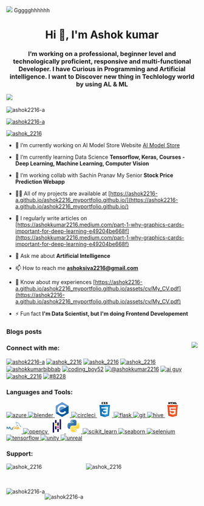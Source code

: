 <img src="https://user-images.githubusercontent.com/74713336/171007028-54418905-69d6-4ba8-a528-a732ca91b203.png">
Ggggghhhhhh

<h1 align="center">Hi 👋, I'm Ashok kumar</h1>
<h3 align="center">I’m working on a professional, beginner level and technologically proficient, responsive and multi-functional Developer. I have Curious in Programming and Artificial intelligence. I want to Discover new thing in Techlology world by using AL & ML</h3>

<img src="https://user-images.githubusercontent.com/3369400/133268513-5bfe2f93-4402-42c9-a403-81c9e86934b6.jpeg" >
<p align="left"> <img src="https://komarev.com/ghpvc/?username=ashok2216-a&label=Profile%20views&color=00fbff&style=plastic" alt="ashok2216-a" /> </p>

<p align="left"> <a href="https://github.com/ryo-ma/github-profile-trophy"><img src="https://github-profile-trophy.vercel.app/?username=ashok2216-a&theme=darkhub" alt="ashok2216-a" /></a> </p>

<p align="left"> <a href="https://twitter.com/ashok_2216" target="blank"><img src="https://img.shields.io/twitter/follow/ashok_2216?logo=twitter&style=for-the-badge" alt="ashok_2216" /></a> </p>

- 🔭 I’m currently working on AI Model Store Website [AI Model Store](https://ashok2216-a.github.io/ashok2216_aimodelstore.github.io/)

- 🌱 I’m currently learning Data Science **Tensorflow, Keras, Courses - Deep Learning, Machine Learning, Computer Vision**

- 👯 I’m working collab with Sachin Pranav My Senior **Stock Price Prediction Webapp**

- 👨‍💻 All of my projects are available at [https://ashok2216-a.github.io/ashok2216_myportfolio.github.io/](https://ashok2216-a.github.io/ashok2216_myportfolio.github.io/)

- 📝 I regularly write articles on [https://ashokkumar2216.medium.com/part-1-why-graphics-cards-important-for-deep-learning-e49204be668f](https://ashokkumar2216.medium.com/part-1-why-graphics-cards-important-for-deep-learning-e49204be668f)

- 💬 Ask me about **Artificial Intelligence**

- 📫 How to reach me **ashoksiva2216@gmail.com**

- 📄 Know about my experiences [https://ashok2216-a.github.io/ashok2216_myportfolio.github.io/assets/cv/My_CV.pdf](https://ashok2216-a.github.io/ashok2216_myportfolio.github.io/assets/cv/My_CV.pdf)

- ⚡ Fun fact **I'm Data Scientist, but I'm doing Frontend Developement**

### Blogs posts
<!-- BLOG-POST-LIST:START -->
<!-- BLOG-POST-LIST:END -->
<img src="https://octodex.github.com/images/Fintechtocat.png" align="right" height=400px >

<h3 align="left">Connect with me:</h3>
<p align="left">
<a href="https://codepen.io/ashok2216-a" target="blank"><img align="center" src="https://raw.githubusercontent.com/rahuldkjain/github-profile-readme-generator/master/src/images/icons/Social/codepen.svg" alt="ashok2216-a" height="30" width="40" /></a>
<a href="https://twitter.com/ashok_2216" target="blank"><img align="center" src="https://raw.githubusercontent.com/rahuldkjain/github-profile-readme-generator/master/src/images/icons/Social/twitter.svg" alt="ashok_2216" height="30" width="40" /></a>
<a href="https://linkedin.com/in/ashok_2216" target="blank"><img align="center" src="https://raw.githubusercontent.com/rahuldkjain/github-profile-readme-generator/master/src/images/icons/Social/linked-in-alt.svg" alt="ashok_2216" height="30" width="40" /></a>
<a href="https://stackoverflow.com/users/16432584/ashok-kumar-b" target="blank"><img align="center" src="https://raw.githubusercontent.com/rahuldkjain/github-profile-readme-generator/master/src/images/icons/Social/stack-overflow.svg" alt="ashok_2216" height="30" width="40" /></a>
<a href="https://kaggle.com/ashokkumarbibbab" target="blank"><img align="center" src="https://raw.githubusercontent.com/rahuldkjain/github-profile-readme-generator/master/src/images/icons/Social/kaggle.svg" alt="ashokkumarbibbab" height="30" width="40" /></a>
<a href="https://instagram.com/coding_boy52" target="blank"><img align="center" src="https://raw.githubusercontent.com/rahuldkjain/github-profile-readme-generator/master/src/images/icons/Social/instagram.svg" alt="coding_boy52" height="30" width="40" /></a>
<a href="https://medium.com/@ashokkumar2216" target="blank"><img align="center" src="https://raw.githubusercontent.com/rahuldkjain/github-profile-readme-generator/master/src/images/icons/Social/medium.svg" alt="@ashokkumar2216" height="30" width="40" /></a>
<a href="https://www.youtube.com/channel/UCKuI2waSflP84s-scTpXzxw" target="blank"><img align="center" src="https://raw.githubusercontent.com/rahuldkjain/github-profile-readme-generator/master/src/images/icons/Social/youtube.svg" alt="ai guy" height="30" width="40" /></a>
<a href="https://www.topcoder.com/members/ashok_2216" target="blank"><img align="center" src="https://raw.githubusercontent.com/rahuldkjain/github-profile-readme-generator/master/src/images/icons/Social/topcoder.svg" alt="ashok_2216" height="30" width="40" /></a>
<a href="https://discord.gg/#8228" target="blank"><img align="center" src="https://raw.githubusercontent.com/rahuldkjain/github-profile-readme-generator/master/src/images/icons/Social/discord.svg" alt="#8228" height="30" width="40" /></a>
</p>

<h3 align="left">Languages and Tools:</h3>
<p align="left"> <a href="https://azure.microsoft.com/en-in/" target="_blank" rel="noreferrer"> <img src="https://www.vectorlogo.zone/logos/microsoft_azure/microsoft_azure-icon.svg" alt="azure" width="40" height="40"/> </a> <a href="https://www.blender.org/" target="_blank" rel="noreferrer"> <img src="https://download.blender.org/branding/community/blender_community_badge_white.svg" alt="blender" width="40" height="40"/> </a> <a href="https://www.cprogramming.com/" target="_blank" rel="noreferrer"> <img src="https://raw.githubusercontent.com/devicons/devicon/master/icons/c/c-original.svg" alt="c" width="40" height="40"/> </a> <a href="https://circleci.com" target="_blank" rel="noreferrer"> <img src="https://www.vectorlogo.zone/logos/circleci/circleci-icon.svg" alt="circleci" width="40" height="40"/> </a> <a href="https://www.w3schools.com/css/" target="_blank" rel="noreferrer"> <img src="https://raw.githubusercontent.com/devicons/devicon/master/icons/css3/css3-original-wordmark.svg" alt="css3" width="40" height="40"/> </a> <a href="https://flask.palletsprojects.com/" target="_blank" rel="noreferrer"> <img src="https://www.vectorlogo.zone/logos/pocoo_flask/pocoo_flask-icon.svg" alt="flask" width="40" height="40"/> </a> <a href="https://git-scm.com/" target="_blank" rel="noreferrer"> <img src="https://www.vectorlogo.zone/logos/git-scm/git-scm-icon.svg" alt="git" width="40" height="40"/> </a> <a href="https://hive.apache.org/" target="_blank" rel="noreferrer"> <img src="https://www.vectorlogo.zone/logos/apache_hive/apache_hive-icon.svg" alt="hive" width="40" height="40"/> </a> <a href="https://www.w3.org/html/" target="_blank" rel="noreferrer"> <img src="https://raw.githubusercontent.com/devicons/devicon/master/icons/html5/html5-original-wordmark.svg" alt="html5" width="40" height="40"/> </a> <a href="https://www.mysql.com/" target="_blank" rel="noreferrer"> <img src="https://raw.githubusercontent.com/devicons/devicon/master/icons/mysql/mysql-original-wordmark.svg" alt="mysql" width="40" height="40"/> </a> <a href="https://opencv.org/" target="_blank" rel="noreferrer"> <img src="https://www.vectorlogo.zone/logos/opencv/opencv-icon.svg" alt="opencv" width="40" height="40"/> </a> <a href="https://pandas.pydata.org/" target="_blank" rel="noreferrer"> <img src="https://raw.githubusercontent.com/devicons/devicon/2ae2a900d2f041da66e950e4d48052658d850630/icons/pandas/pandas-original.svg" alt="pandas" width="40" height="40"/> </a> <a href="https://www.python.org" target="_blank" rel="noreferrer"> <img src="https://raw.githubusercontent.com/devicons/devicon/master/icons/python/python-original.svg" alt="python" width="40" height="40"/> </a> <a href="https://scikit-learn.org/" target="_blank" rel="noreferrer"> <img src="https://upload.wikimedia.org/wikipedia/commons/0/05/Scikit_learn_logo_small.svg" alt="scikit_learn" width="40" height="40"/> </a> <a href="https://seaborn.pydata.org/" target="_blank" rel="noreferrer"> <img src="https://seaborn.pydata.org/_images/logo-mark-lightbg.svg" alt="seaborn" width="40" height="40"/> </a> <a href="https://www.selenium.dev" target="_blank" rel="noreferrer"> <img src="https://raw.githubusercontent.com/detain/svg-logos/780f25886640cef088af994181646db2f6b1a3f8/svg/selenium-logo.svg" alt="selenium" width="40" height="40"/> </a> <a href="https://www.tensorflow.org" target="_blank" rel="noreferrer"> <img src="https://www.vectorlogo.zone/logos/tensorflow/tensorflow-icon.svg" alt="tensorflow" width="40" height="40"/> </a> <a href="https://unity.com/" target="_blank" rel="noreferrer"> <img src="https://www.vectorlogo.zone/logos/unity3d/unity3d-icon.svg" alt="unity" width="40" height="40"/> </a> <a href="https://unrealengine.com/" target="_blank" rel="noreferrer"> <img src="https://raw.githubusercontent.com/kenangundogan/fontisto/036b7eca71aab1bef8e6a0518f7329f13ed62f6b/icons/svg/brand/unreal-engine.svg" alt="unreal" width="40" height="40"/> </a> </p>
<h3 align="left">Support:</h3>
<p><a href="https://www.buymeacoffee.com/ashoksiva23"> <img align="left" src="https://cdn.buymeacoffee.com/buttons/v2/default-yellow.png" height="50" width="210" alt="ashok_2216" /></a><a href="https://ko-fi.com/ashok_2216"> <img align="left" src="https://cdn.ko-fi.com/cdn/kofi3.png?v=3" height="50" width="210" alt="ashok_2216" /></a></p><br><br>

<p>&nbsp;<img align="left" src="https://github-readme-stats.vercel.app/api?username=ashok2216-a&show_icons=true&theme=highcontrast&title_color=e6e6e6&text_color=e6e6e6&hide_border=true&locale=en" alt="ashok2216-a" /></p>

<p><img align="left" src="https://github-readme-streak-stats.herokuapp.com/?user=ashok2216-a&theme=highcontrast" alt="ashok2216-a" /></p>

